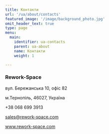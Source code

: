 ```yaml
---
title: Контакти
url: '/ua/about/contacts'
featured_image: '/image/background_photo.jpg'
omit_header_text: true
type: page
menu:
  main:
    identifier: ua-contacts
    parent: ua-about
    name: Контакти
    weight: 1

---
```


### Rework-Space

вул. Бережанська 10, офіс 82

м.Тернопіль, 46027, Україна

+38 068 699 3913

sales@rework-space.com

www.rework-space.com
